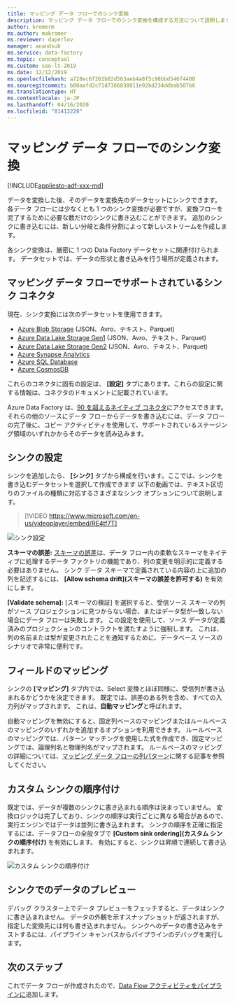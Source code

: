 ```yaml
---
title: マッピング データ フローでのシンク変換
description: マッピング データ フローでのシンク変換を構成する方法について説明します。
author: kromerm
ms.author: makromer
ms.reviewer: daperlov
manager: anandsub
ms.service: data-factory
ms.topic: conceptual
ms.custom: seo-lt-2019
ms.date: 12/12/2019
ms.openlocfilehash: a728ec6f261b82d563aeb4a8f5c98bbd546f4400
ms.sourcegitcommit: b80aafd2c71d7366838811e92bd234ddbab507b6
ms.translationtype: HT
ms.contentlocale: ja-JP
ms.lasthandoff: 04/16/2020
ms.locfileid: "81413228"
---
```

# <a name="sink-transformation-in-mapping-data-flow"></a>マッピング データ フローでのシンク変換

[!INCLUDE[appliesto-adf-xxx-md](includes/appliesto-adf-xxx-md.md)]

データを変換した後、そのデータを変換先のデータセットにシンクできます。 各データ フローには少なくとも 1 つのシンク変換が必要ですが、変換フローを完了するために必要な数だけのシンクに書き込むことができます。 追加のシンクに書き込むには、新しい分岐と条件分割によって新しいストリームを作成します。

各シンク変換は、厳密に 1 つの Data Factory データセットに関連付けられます。 データセットでは、データの形状と書き込みを行う場所が定義されます。

## <a name="supported-sink-connectors-in-mapping-data-flow"></a>マッピング データ フローでサポートされているシンク コネクタ

現在、シンク変換には次のデータセットを使用できます。
    
* [Azure Blob Storage](connector-azure-blob-storage.md#mapping-data-flow-properties) (JSON、Avro、テキスト、Parquet)
* [Azure Data Lake Storage Gen1](connector-azure-data-lake-store.md#mapping-data-flow-properties) (JSON、Avro、テキスト、Parquet)
* [Azure Data Lake Storage Gen2](connector-azure-data-lake-storage.md#mapping-data-flow-properties) (JSON、Avro、テキスト、Parquet)
* [Azure Synapse Analytics](connector-azure-sql-data-warehouse.md#mapping-data-flow-properties)
* [Azure SQL Database](connector-azure-sql-database.md#mapping-data-flow-properties)
* [Azure CosmosDB](connector-azure-cosmos-db.md#mapping-data-flow-properties)

これらのコネクタに固有の設定は、 **[設定]** タブにあります。これらの設定に関する情報は、コネクタのドキュメントに記載されています。 

Azure Data Factory は、[90 を超えるネイティブ コネクタ](connector-overview.md)にアクセスできます。 それらの他のソースにデータ フローからデータを書き込むには、データ フローの完了後に、コピー アクティビティを使用して、サポートされているステージング領域のいずれかからそのデータを読み込みます。

## <a name="sink-settings"></a>シンクの設定

シンクを追加したら、 **[シンク]** タブから構成を行います。ここでは、シンクを書き込むデータセットを選択して作成できます 以下の動画では、テキスト区切りのファイルの種類に対応するさまざまなシンク オプションについて説明します。

> [!VIDEO https://www.microsoft.com/en-us/videoplayer/embed/RE4tf7T]

![シンク設定](media/data-flow/sink-settings.png "シンクの設定")

**スキーマの誤差:** [スキーマの誤差](concepts-data-flow-schema-drift.md)は、データ フロー内の柔軟なスキーマをネイティブに処理するデータ ファクトリの機能であり、列の変更を明示的に定義する必要はありません。 シンク データ スキーマで定義されている内容の上に追加の列を記述するには、 **[Allow schema drift]\(スキーマの誤差を許可する\)** を有効にします。

**[Validate schema]:** [スキーマの検証] を選択すると、受信ソース スキーマの列がソース プロジェクションに見つからない場合、またはデータ型が一致しない場合にデータ フローは失敗します。 この設定を使用して、ソース データが定義済みのプロジェクションのコントラクトを満たすように強制します。 これは、列の名前または型が変更されたことを通知するために、データベース ソースのシナリオで非常に便利です。

## <a name="field-mapping"></a>フィールドのマッピング

シンクの **[マッピング]** タブ内では、Select 変換とほぼ同様に、受信列が書き込まれるかどうかを決定できます。 既定では、誤差のある列を含め、すべての入力列がマップされます。 これは、**自動マッピング**と呼ばれます。

自動マッピングを無効にすると、固定列ベースのマッピングまたはルールベースのマッピングのいずれかを追加するオプションを利用できます。 ルールベースのマッピングでは、パターン マッチングを使用した式を作成でき、固定マッピングでは、論理列名と物理列名がマップされます。 ルールベースのマッピングの詳細については、[マッピング データ フローの列パターン](concepts-data-flow-column-pattern.md#rule-based-mapping-in-select-and-sink)に関する記事を参照してください。

## <a name="custom-sink-ordering"></a>カスタム シンクの順序付け

既定では、データが複数のシンクに書き込まれる順序は決まっていません。 変換ロジックは完了しており、シンクの順序は実行ごとに異なる場合があるので、実行エンジンではデータは並列に書き込まれます。 シンクの順序を正確に指定するには、データフローの全般タブで **[Custom sink ordering]\(カスタム シンクの順序付け\)** を有効にします。 有効にすると、シンクは昇順で連続して書き込まれます。

![カスタム シンクの順序付け](media/data-flow/custom-sink-ordering.png "カスタム シンクの順序付け")

## <a name="data-preview-in-sink"></a>シンクでのデータのプレビュー

デバッグ クラスター上でデータ プレビューをフェッチすると、データはシンクに書き込まれません。 データの外観を示すスナップショットが返されますが、指定した変換先には何も書き込まれません。 シンクへのデータの書き込みをテストするには、パイプライン キャンバスからパイプラインのデバッグを実行します。

## <a name="next-steps"></a>次のステップ
これでデータ フローが作成されたので、[Data Flow アクティビティをパイプラインに](concepts-data-flow-overview.md)追加します。

